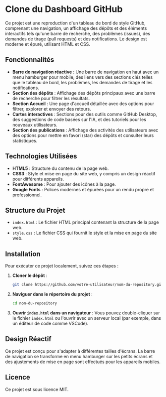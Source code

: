 # Clone du Dashboard GitHub

Ce projet est une reproduction d'un tableau de bord de style GitHub, comprenant une navigation, un affichage des dépôts et des éléments interactifs tels qu'une barre de recherche, des problèmes (issues), des demandes de tirage (pull requests) et des notifications. Le design est moderne et épuré, utilisant HTML et CSS.

## Fonctionnalités

- **Barre de navigation réactive** : Une barre de navigation en haut avec un menu hamburger pour mobile, des liens vers des sections clés telles que le tableau de bord, les problèmes, les demandes de tirage et les notifications.
- **Section des dépôts** : Affichage des dépôts principaux avec une barre de recherche pour filtrer les résultats.
- **Section Accueil** : Une page d'accueil détaillée avec des options pour filtrer, explorer et envoyer des retours.
- **Cartes interactives** : Sections pour des outils comme GitHub Desktop, des suggestions de code basées sur l'IA, et des tutoriels pour les nouveaux utilisateurs.
- **Section des publications** : Affichage des activités des utilisateurs avec des options pour mettre en favori (star) des dépôts et consulter leurs statistiques.

## Technologies Utilisées

- **HTML5** : Structure du contenu de la page web.
- **CSS3** : Style et mise en page du site web, y compris un design réactif pour différents appareils.
- **FontAwesome** : Pour ajouter des icônes à la page.
- **Google Fonts** : Polices modernes et épurées pour un rendu propre et professionnel.

## Structure du Projet

- `index.html` : Le fichier HTML principal contenant la structure de la page web.
- `style.css` : Le fichier CSS qui fournit le style et la mise en page du site web.

## Installation

Pour exécuter ce projet localement, suivez ces étapes :

1. **Cloner le dépôt** :
    ```bash
    git clone https://github.com/votre-utilisateur/nom-du-repository.git
    ```
2. **Naviguer dans le répertoire du projet** :
    ```bash
    cd nom-du-repository
    ```
3. **Ouvrir `index.html` dans un navigateur** :
    Vous pouvez double-cliquer sur le fichier `index.html` ou l'ouvrir avec un serveur local (par exemple, dans un éditeur de code comme VSCode).

## Design Réactif

Ce projet est conçu pour s'adapter à différentes tailles d'écrans. La barre de navigation se transforme en menu hamburger sur les petits écrans et des ajustements de mise en page sont effectués pour les appareils mobiles.

## Licence

Ce projet est sous licence MIT.

